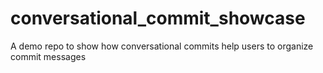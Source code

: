 # conversational_commit_showcase
A demo repo to show how conversational commits help users to organize commit messages
